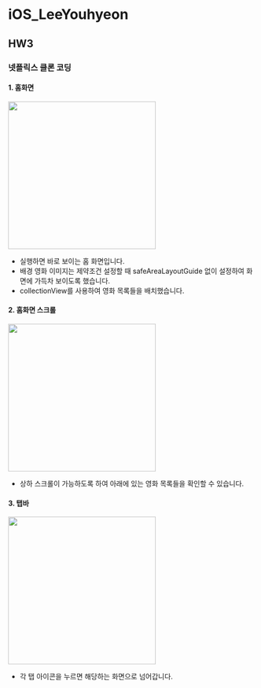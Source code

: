 # iOS_LeeYouhyeon


## HW3
### 넷플릭스 클론 코딩

#### 1. 홈화면
<img src="https://github.com/user-attachments/assets/8b54e622-cec7-4770-84e1-f1cdd61b56bd" width="300"/>

- 실행하면 바로 보이는 홈 화면입니다.
- 배경 영화 이미지는 제약조건 설정할 때 safeAreaLayoutGuide 없이 설정하여 화면에 가득차 보이도록 했습니다.
- collectionView를 사용하여 영화 목록들을 배치했습니다.

#### 2. 홈화면 스크롤
<img src="https://github.com/user-attachments/assets/b6bd7f4c-8f31-4764-b5be-fccff5e3214a" width="300"/>

- 상하 스크롤이 가능하도록 하여 아래에 있는 영화 목록들을 확인할 수 있습니다.

#### 3. 탭바
<img src="https://github.com/user-attachments/assets/a337da73-5b02-422f-b5d9-0e4994b74f44" width="300"/>

- 각 탭 아이콘을 누르면 해당하는 화면으로 넘어갑니다. 
